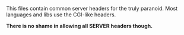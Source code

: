 This files contain common server headers for the truly paranoid. Most languages and libs use the CGI-like headers.

**There is no shame in allowing all SERVER headers though.**

